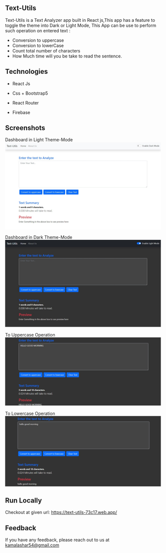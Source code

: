 
## Text-Utils
 
Text-Utils is a Text Analyzer app built in React js,This app has a feature to toggle the theme into Dark or Light Mode, This App can be use to perform such operation on entered text :
- Conversion to uppercase
- Conversion to lowerCase
- Count total number of characters
- How Much time will you be take to read the sentence.
 



## Technologies 

- React Js

- Css + Bootstrap5

- React Router

- Firebase

## Screenshots

Dashboard in Light Theme-Mode
![](https://github.com/Safat-kamal/Public-Docs/blob/master/Images/Web%20capture_22-7-2022_16455_text-utils-73c17.web.app.jpeg?raw=true)

Dashboard in Dark Theme-Mode
![](https://github.com/Safat-kamal/Public-Docs/blob/master/Images/Web%20capture_22-7-2022_165615_text-utils-73c17.web.app.jpeg?raw=true)


To Uppercase Operation
![](https://github.com/Safat-kamal/Public-Docs/blob/master/Images/Web%20capture_22-7-2022_164620_text-utils-73c17.web.app.jpeg?raw=true)


To Lowercase Operation
![](https://github.com/Safat-kamal/Public-Docs/blob/master/Images/Web%20capture_22-7-2022_164644_text-utils-73c17.web.app.jpeg?raw=true)

## Run Locally

Checkout at given url: https://text-utils-73c17.web.app/
## Feedback

If you have any feedback, please reach out to us at kamalashar54@gmail.com

